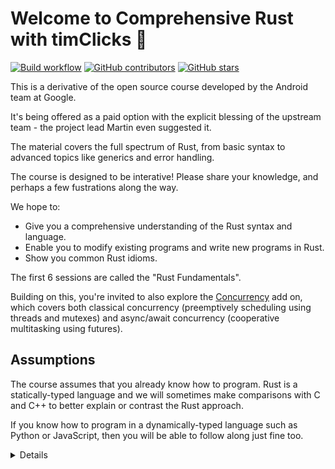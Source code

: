 # Welcome to Comprehensive Rust with timClicks 🦀

[![Build workflow](https://img.shields.io/github/actions/workflow/status/google/comprehensive-rust/build.yml?style=flat-square)](https://github.com/google/comprehensive-rust/actions/workflows/build.yml?query=branch%3Amain)
[![GitHub contributors](https://img.shields.io/github/contributors/google/comprehensive-rust?style=flat-square)](https://github.com/google/comprehensive-rust/graphs/contributors)
[![GitHub stars](https://img.shields.io/github/stars/google/comprehensive-rust?style=flat-square)](https://github.com/google/comprehensive-rust/stargazers)

This is a derivative of the open source course developed by the Android team at
Google.

It's being offered as a paid option with the explicit blessing of the
upstream team - the project lead Martin even suggested it. 

The material covers the full spectrum of Rust, from basic syntax to advanced
topics like generics and error handling.

The course is designed to be interative! Please share your knowledge, and
perhaps a few fustrations along the way. 

We hope to:

* Give you a comprehensive understanding of the Rust syntax and language.
* Enable you to modify existing programs and write new programs in Rust.
* Show you common Rust idioms.

The first 6 sessions are called the "Rust Fundamentals".

Building on this, you're invited to also explore the
[Concurrency](concurrency.md) add on, which covers both classical concurrency
(preemptively scheduling using threads and mutexes) and async/await
concurrency (cooperative multitasking using futures).


## Assumptions

The course assumes that you already know how to program. Rust is a statically-typed
language and we will sometimes make comparisons with C and C++ to better
explain or contrast the Rust approach.

If you know how to program in a dynamically-typed language such as Python or
JavaScript, then you will be able to follow along just fine too.

<details>

This is an example of a _speaker note_. We will use these to add additional
information to the slides. This could be key points which the instructor should
cover as well as answers to typical questions which come up in class.

</details>
